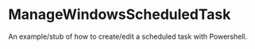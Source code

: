 # ManageWindowsScheduledTask
An example/stub of how to create/edit a scheduled task with Powershell.
